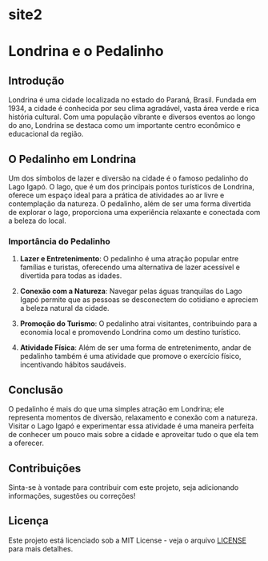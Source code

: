 # site2
# Londrina e o Pedalinho

## Introdução

Londrina é uma cidade localizada no estado do Paraná, Brasil. Fundada em 1934, a cidade é conhecida por seu clima agradável, vasta área verde e rica história cultural. Com uma população vibrante e diversos eventos ao longo do ano, Londrina se destaca como um importante centro econômico e educacional da região.

## O Pedalinho em Londrina

Um dos símbolos de lazer e diversão na cidade é o famoso pedalinho do Lago Igapó. O lago, que é um dos principais pontos turísticos de Londrina, oferece um espaço ideal para a prática de atividades ao ar livre e contemplação da natureza. O pedalinho, além de ser uma forma divertida de explorar o lago, proporciona uma experiência relaxante e conectada com a beleza do local.

### Importância do Pedalinho

1. **Lazer e Entretenimento**: O pedalinho é uma atração popular entre famílias e turistas, oferecendo uma alternativa de lazer acessível e divertida para todas as idades.
   
2. **Conexão com a Natureza**: Navegar pelas águas tranquilas do Lago Igapó permite que as pessoas se desconectem do cotidiano e apreciem a beleza natural da cidade.

3. **Promoção do Turismo**: O pedalinho atrai visitantes, contribuindo para a economia local e promovendo Londrina como um destino turístico.

4. **Atividade Física**: Além de ser uma forma de entretenimento, andar de pedalinho também é uma atividade que promove o exercício físico, incentivando hábitos saudáveis.

## Conclusão

O pedalinho é mais do que uma simples atração em Londrina; ele representa momentos de diversão, relaxamento e conexão com a natureza. Visitar o Lago Igapó e experimentar essa atividade é uma maneira perfeita de conhecer um pouco mais sobre a cidade e aproveitar tudo o que ela tem a oferecer.

## Contribuições

Sinta-se à vontade para contribuir com este projeto, seja adicionando informações, sugestões ou correções!

## Licença

Este projeto está licenciado sob a MIT License - veja o arquivo [LICENSE](LICENSE) para mais detalhes.
